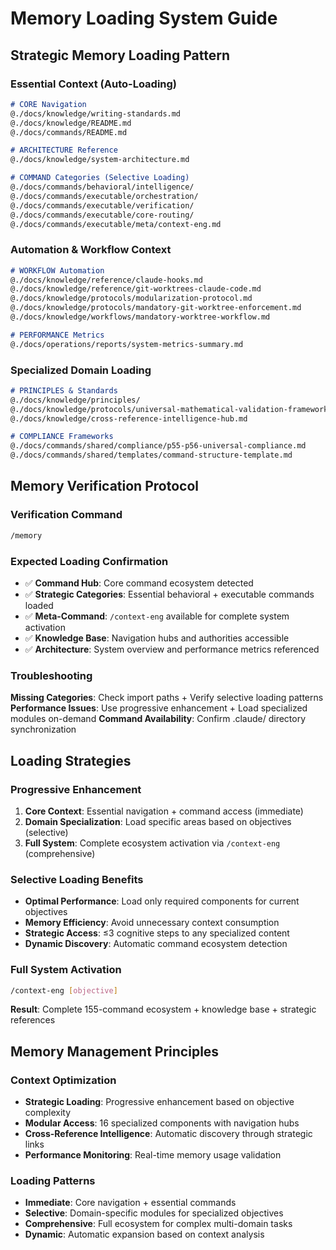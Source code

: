 # Memory Loading System Guide

## Strategic Memory Loading Pattern

### Essential Context (Auto-Loading)
```markdown
# CORE Navigation
@./docs/knowledge/writing-standards.md
@./docs/knowledge/README.md
@./docs/commands/README.md

# ARCHITECTURE Reference
@./docs/knowledge/system-architecture.md

# COMMAND Categories (Selective Loading)
@./docs/commands/behavioral/intelligence/
@./docs/commands/executable/orchestration/
@./docs/commands/executable/verification/
@./docs/commands/executable/core-routing/
@./docs/commands/executable/meta/context-eng.md
```

### Automation & Workflow Context
```markdown
# WORKFLOW Automation
@./docs/knowledge/reference/claude-hooks.md
@./docs/knowledge/reference/git-worktrees-claude-code.md
@./docs/knowledge/protocols/modularization-protocol.md
@./docs/knowledge/protocols/mandatory-git-worktree-enforcement.md
@./docs/knowledge/workflows/mandatory-worktree-workflow.md

# PERFORMANCE Metrics
@./docs/operations/reports/system-metrics-summary.md
```

### Specialized Domain Loading
```markdown
# PRINCIPLES & Standards
@./docs/knowledge/principles/
@./docs/knowledge/protocols/universal-mathematical-validation-framework.md
@./docs/knowledge/cross-reference-intelligence-hub.md

# COMPLIANCE Frameworks
@./docs/commands/shared/compliance/p55-p56-universal-compliance.md
@./docs/commands/shared/templates/command-structure-template.md
```

## Memory Verification Protocol

### Verification Command
```bash
/memory
```

### Expected Loading Confirmation
- ✅ **Command Hub**: Core command ecosystem detected
- ✅ **Strategic Categories**: Essential behavioral + executable commands loaded
- ✅ **Meta-Command**: `/context-eng` available for complete system activation
- ✅ **Knowledge Base**: Navigation hubs and authorities accessible
- ✅ **Architecture**: System overview and performance metrics referenced

### Troubleshooting
**Missing Categories**: Check import paths + Verify selective loading patterns
**Performance Issues**: Use progressive enhancement + Load specialized modules on-demand
**Command Availability**: Confirm .claude/ directory synchronization

## Loading Strategies

### Progressive Enhancement
1. **Core Context**: Essential navigation + command access (immediate)
2. **Domain Specialization**: Load specific areas based on objectives (selective)
3. **Full System**: Complete ecosystem activation via `/context-eng` (comprehensive)

### Selective Loading Benefits
- **Optimal Performance**: Load only required components for current objectives
- **Memory Efficiency**: Avoid unnecessary context consumption
- **Strategic Access**: ≤3 cognitive steps to any specialized content
- **Dynamic Discovery**: Automatic command ecosystem detection

### Full System Activation
```bash
/context-eng [objective]
```
**Result**: Complete 155-command ecosystem + knowledge base + strategic references

## Memory Management Principles

### Context Optimization
- **Strategic Loading**: Progressive enhancement based on objective complexity
- **Modular Access**: 16 specialized components with navigation hubs
- **Cross-Reference Intelligence**: Automatic discovery through strategic links
- **Performance Monitoring**: Real-time memory usage validation

### Loading Patterns
- **Immediate**: Core navigation + essential commands
- **Selective**: Domain-specific modules for specialized objectives  
- **Comprehensive**: Full ecosystem for complex multi-domain tasks
- **Dynamic**: Automatic expansion based on context analysis